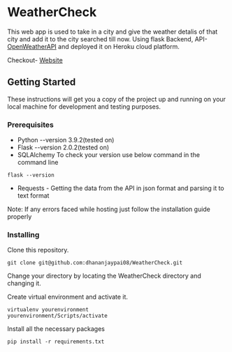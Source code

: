 # WeatherCheck

This web app is used to take in a city and give the weather detalis of that city and add it to the city searched till now. Using flask Backend, API- [OpenWeatherAPI](https://openweathermap.org/api) and deployed it on Heroku cloud platform.

Checkout- [Website](https://dp-weathercheck.herokuapp.com/)

## Getting Started

These instructions will get you a copy of the project up and running on your local machine for development and testing purposes.

### Prerequisites

* Python --version 3.9.2(tested on)
* Flask --version 2.0.2(tested on)
* SQLAlchemy
To check your version use below command in the command line
```
flask --version
```
* Requests - Getting the data from the API in json format and parsing it to text format

Note: If any errors faced while hosting just follow the installation guide properly

### Installing

Clone this repository. 
```
git clone git@github.com:dhananjaypai08/WeatherCheck.git
```

Change your directory by locating the WeatherCheck directory and changing it.

Create virtual environment and activate it.
```
virtualenv yourenvironment
yourenvironment/Scripts/activate
```

Install all the necessary packages
```
pip install -r requirements.txt
```

